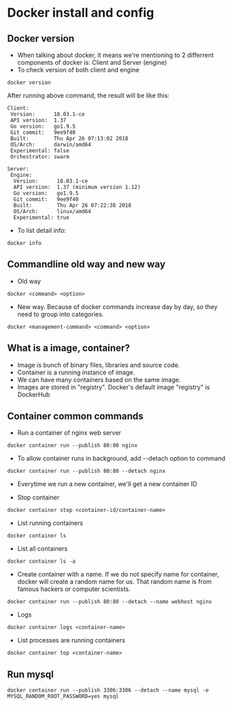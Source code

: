 # Docker install and config

## Docker version
- When talking about docker, it means we're mentioning to 2 differrent components of docker is: Client and Server (engine)
- To check version of both client and engine
```
docker version
```
After running above command, the result will be like this:
```
Client:
 Version:      18.03.1-ce
 API version:  1.37
 Go version:   go1.9.5
 Git commit:   9ee9f40
 Built:        Thu Apr 26 07:13:02 2018
 OS/Arch:      darwin/amd64
 Experimental: false
 Orchestrator: swarm

Server:
 Engine:
  Version:      18.03.1-ce
  API version:  1.37 (minimum version 1.12)
  Go version:   go1.9.5
  Git commit:   9ee9f40
  Built:        Thu Apr 26 07:22:38 2018
  OS/Arch:      linux/amd64
  Experimental: true
```

- To list detail info:
```
docker info
```

## Commandline old way and new way
- Old way
```
docker <command> <option>
```

- New way. Because of docker commands increase day by day, so they need to group into categories.
```
docker <management-command> <command> <option>
```

## What is a image, container?
- Image is bunch of binary files, libraries and source code.
- Container is a running instance of image.
- We can have many containers based on the same image.
- Images are stored in "registry". Docker's default image "registry" is DockerHub

## Container common commands
- Run a container of nginx web server
```
docker container run --publish 80:80 nginx
```

- To allow container runs in background, add --detach option to command
```
docker container run --publish 80:80 --detach nginx
```

- Everytime we run a new container, we'll get a new container ID

- Stop container
```
docker container stop <container-id/container-name>
```

- List running containers
```
docker container ls
```

- List all containers
```
docker container ls -a
```

- Create container with a name. If we do not specify name for container, docker will create a random name for us. That random name is from famous hackers or computer scientists.
```
docker container run --publish 80:80 --detach --name webhost nginx
```

- Logs
```
docker container logs <container-name>
```

- List processes are running containers
```
docker container top <container-name>
```

## Run mysql
```
docker container run --publish 3306:3306 --detach --name mysql -e MYSQL_RANDOM_ROOT_PASSWORD=yes mysql
```